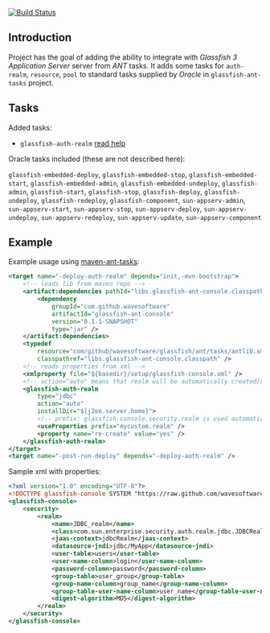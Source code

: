 [![Build Status](https://secure.travis-ci.org/wavesoftware/glassfish-ant-console.png)](http://travis-ci.org/wavesoftware/glassfish-ant-console)

Introduction
------------

Project has the goal of adding the ability to integrate with *Glassfish 3 Application Server* server from *ANT* tasks. 
It adds some tasks for `auth-realm`, `resource`, `pool` to standard tasks supplied by *Oracle* in `glassfish-ant-tasks` project.

Tasks
-----

Added tasks:

 * `glassfish-auth-realm` [read help](https://github.com/wavesoftware/glassfish-ant-console/wiki/task-glassfish-auth-realm)

Oracle tasks included (these are not described here):

 `glassfish-embedded-deploy`, `glassfish-embedded-stop`, `glassfish-embedded-start`, `glassfish-embedded-admin`, `glassfish-embedded-undeploy`, `glassfish-admin`, `glassfish-start`, `glassfish-stop`, `glassfish-deploy`, `glassfish-undeploy`, `glassfish-redeploy`, `glassfish-component`, `sun-appserv-admin`, `sun-appserv-start`, `sun-appserv-stop`, `sun-appserv-deploy`, `sun-appserv-undeploy`, `sun-appserv-redeploy`, `sun-appserv-update`, `sun-appserv-component`

Example
-------

Example usage using [maven-ant-tasks](http://maven.apache.org/ant-tasks/index.html):

```xml
<target name="-deploy-auth-realm" depends="init,-mvn-bootstrap">
	<!-- loads lib from maven repo -->
	<artifact:dependencies pathId="libs.glassfish-ant-console.classpath">
		<dependency 
			groupId="com.github.wavesoftware" 
			artifactId="glassfish-ant-console" 
			version="0.1.1-SNAPSHOT" 
			type="jar" />
	</artifact:dependencies>
	<typedef 
		resource="com/github/wavesoftware/glassfish/ant/tasks/antlib.xml"
		classpathref="libs.glassfish-ant-console.classpath" />
	<!-- reads properties from xml -->
	<xmlproperty file="${basedir}/setup/glassfish-console.xml" />
	<!-- action="auto" means that realm will be automatically created/recreated -->
	<glassfish-auth-realm 
		type="jdbc" 
		action="auto" 
		installDir="${j2ee.server.home}">
		<!-- prefix: glassfish-console.security.realm is used automatically -->
		<useProperties prefix="mycustom.realm" />
		<property name="re-create" value="yes" />
	</glassfish-auth-realm>
</target>
<target name="-post-run-deploy" depends="-deploy-auth-realm" />
```
Sample xml with properties:

```xml
<?xml version="1.0" encoding="UTF-8"?>
<!DOCTYPE glassfish-console SYSTEM "https://raw.github.com/wavesoftware/glassfish-ant-console/master/docs/glassfish-console.dtd">
<glassfish-console>
	<security>
		<realm>
			<name>JDBC_realm</name>
			<class>com.sun.enterprise.security.auth.realm.jdbc.JDBCRealm</class>
			<jaas-context>jdbcRealm</jaas-context>
			<datasource-jndi>jdbc/MyApp</datasource-jndi>
			<user-table>users</user-table>
			<user-name-column>login</user-name-column>
			<password-column>password</password-column>
			<group-table>user_group</group-table>
			<group-name-column>group_name</group-name-column>
			<group-table-user-name-column>user_name</group-table-user-name-column>
			<digest-algorithm>MD5</digest-algorithm>
		</realm>
	</security>
</glassfish-console>
```
